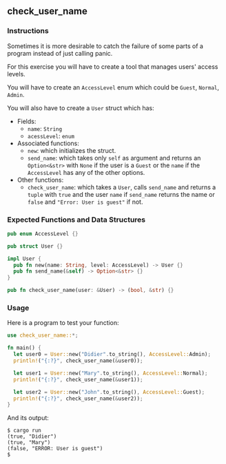 ## check_user_name

### Instructions

Sometimes it is more desirable to catch the failure of some parts of a program instead of just calling panic.

For this exercise you will have to create a tool that manages users' access levels.

You will have to create an `AccessLevel` enum which could be `Guest`, `Normal`, `Admin`.

You will also have to create a `User` struct which has:

- Fields:
  - `name`: `String`
  - `acessLevel`: `enum`
- Associated functions:
  - `new`: which initializes the struct.
  - `send_name`: which takes only `self` as argument and returns an `Option<&str>` with `None` if the user is a `Guest` or the `name` if the `AccessLevel` has any of the other options.
- Other functions:
  - `check_user_name`: which takes a `User`, calls `send_name` and returns a `tuple` with `true` and the user `name` if `send_name` returns the name or `false` and `"Error: User is guest"` if not.

### Expected Functions and Data Structures

```rust
pub enum AccessLevel {}

pub struct User {}

impl User {
  pub fn new(name: String, level: AccessLevel) -> User {}
  pub fn send_name(&self) -> Option<&str> {}
}

pub fn check_user_name(user: &User) -> (bool, &str) {}
```

### Usage

Here is a program to test your function:

```rust
use check_user_name::*;

fn main() {
  let user0 = User::new("Didier".to_string(), AccessLevel::Admin);
  println!("{:?}", check_user_name(&user0));

  let user1 = User::new("Mary".to_string(), AccessLevel::Normal);
  println!("{:?}", check_user_name(&user1));

  let user2 = User::new("John".to_string(), AccessLevel::Guest);
  println!("{:?}", check_user_name(&user2));
}
```

And its output:

```console
$ cargo run
(true, "Didier")
(true, "Mary")
(false, "ERROR: User is guest")
$
```